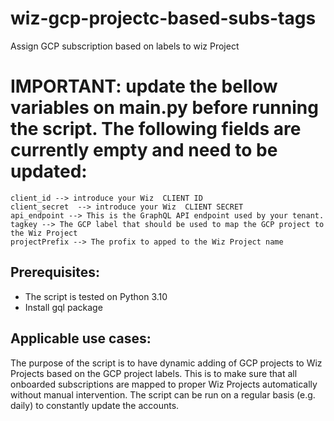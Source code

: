 # wiz-gcp-projectc-based-subs-tags
Assign GCP subscription based on labels to wiz Project

# IMPORTANT: update the bellow variables on main.py  before running the script. The following fields are currently empty and need to be updated:
```
client_id --> introduce your Wiz  CLIENT ID
client_secret  --> introduce your Wiz  CLIENT SECRET
api_endpoint --> This is the GraphQL API endpoint used by your tenant.
tagkey --> The GCP label that should be used to map the GCP project to the Wiz Project
projectPrefix --> The profix to apped to the Wiz Project name
```

## Prerequisites:
- The script is tested on Python 3.10
- Install gql package
    
## Applicable use cases:

The purpose of the script is to have dynamic adding of GCP projects to Wiz Projects based on the GCP project labels. This is to make sure that all onboarded subscriptions are mapped to proper Wiz Projects automatically without manual intervention. The script can be run on a regular basis (e.g. daily) to constantly update the accounts.


